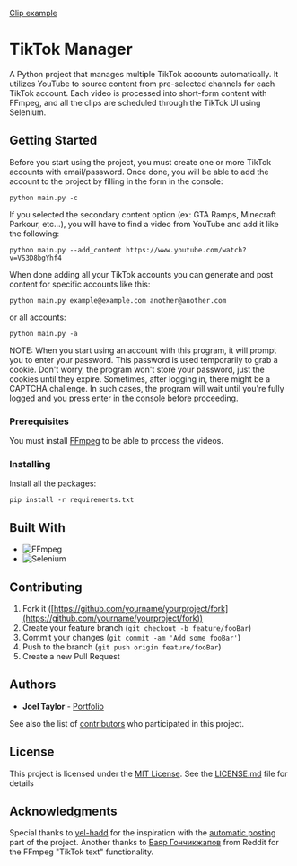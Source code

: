 
[Clip example](https://github.com/jtayped/tiktok-manager/assets/87146558/0e8c60d0-e258-4750-895f-0976a4f6ca3e)

# TikTok Manager

A Python project that manages multiple TikTok accounts automatically. It utilizes YouTube to source content from pre-selected channels for each TikTok account. Each video is processed into short-form content with FFmpeg, and all the clips are scheduled through the TikTok UI using Selenium.

## Getting Started

Before you start using the project, you must create one or more TikTok accounts with email/password. Once done, you will be able to add the account to the project by filling in the form in the console:

```
python main.py -c
```

If you selected the secondary content option (ex: GTA Ramps, Minecraft Parkour, etc...), you will have to find a video from YouTube and add it like the following:

```
python main.py --add_content https://www.youtube.com/watch?v=VS3D8bgYhf4
```

When done adding all your TikTok accounts you can generate and post content for specific accounts like this:

```
python main.py example@example.com another@another.com
```

or all accounts:

```
python main.py -a
```

NOTE: When you start using an account with this program, it will prompt you to enter your password. This password is used temporarily to grab a cookie. Don't worry, the program won't store your password, just the cookies until they expire. Sometimes, after logging in, there might be a CAPTCHA challenge. In such cases, the program will wait until you're fully logged and you press enter in the console before proceeding.

### Prerequisites

You must install [FFmpeg](https://ffmpeg.org/download.html) to be able to process the videos.

### Installing

Install all the packages:

```
pip install -r requirements.txt
```

## Built With

- ![FFmpeg](https://a11ybadges.com/badge?logo=ffmpeg)
- ![Selenium](https://a11ybadges.com/badge?logo=selenium)

## Contributing

1.  Fork it ([https://github.com/yourname/yourproject/fork](https://github.com/yourname/yourproject/fork))
2.  Create your feature branch (`git checkout -b feature/fooBar`)
3.  Commit your changes (`git commit -am 'Add some fooBar'`)
4.  Push to the branch (`git push origin feature/fooBar`)
5.  Create a new Pull Request

## Authors

- **Joel Taylor** - [Portfolio](https://joeltaylor.business)

See also the list of [contributors](https://github.com/PurpleBooth/a-good-readme-template/contributors) who participated in this project.

## License

This project is licensed under the [MIT License](LICENSE.md). See the [LICENSE.md](LICENSE.md) file for details

## Acknowledgments

Special thanks to [yel-hadd](https://github.com/yel-hadd) for the inspiration with the [automatic posting](https://github.com/yel-hadd/tiktok-auto-poster) part of the project. Another thanks to [Баяр Гончикжапов](https://stackoverflow.com/questions/75598230/how-to-draw-text-on-a-rectangle-with-rounded-corners-using-ffmpeg) from Reddit for the FFmpeg "TikTok text" functionality.
